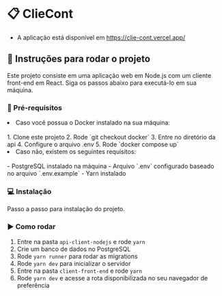 # 📋 ClieCont

- A aplicação está disponível em https://clie-cont.vercel.app/

## 🚀 Instruções para rodar o projeto

Este projeto consiste em uma aplicação web em Node.js com um cliente front-end em React. Siga os passos abaixo para executá-lo em sua máquina.

### 🔑 Pré-requisitos

<li> Caso você possua o Docker instalado na sua máquina:</li>
<br/>
1. Clone este projeto
2. Rode `git checkout docker`
3. Entre no diretório da api
4. Configure o arquivo .env 
5. Rode `docker compose up`

<li>Caso não, existem os seguintes requisitos:</li>
<br/>
- PostgreSQL instalado na máquina
- Arquivo `.env` configurado baseado no arquivo `.env.example`
- Yarn instalado

### 💻 Instalação

Passo a passo para instalação do projeto.

### ▶️ Como rodar

1. Entre na pasta `api-client-nodejs` e rode `yarn`
2. Crie um banco de dados no PostgreSQL
3. Rode `yarn runner` para rodar as migrations
4. Rode `yarn dev` para inicializar o servidor
5. Entre na pasta `client-front-end` e rode `yarn`
6. Rode `yarn dev` e acesse a rota disponibilizada no seu navegador de preferência

